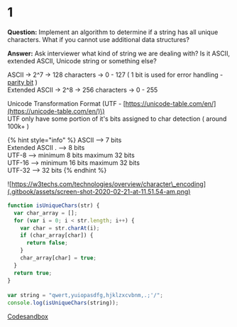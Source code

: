 # 1

**Question:** Implement an algorithm to determine if a string has all unique characters. What if you cannot use additional data structures?

**Answer:** Ask interviewer what kind of string we are dealing with? Is it ASCII, extended ASCII, Unicode string or something else?

ASCII -&gt; 2^7 -&gt; 128 characters -&gt; 0 - 127 \( 1 bit is used for error handling - [parity bit](https://en.wikipedia.org/wiki/Parity_bit) \)  
Extended ASCII -&gt; 2^8 -&gt; 256 characters -&gt; 0 - 255

Unicode Transformation Format \(UTF - [https://unicode-table.com/en/](https://unicode-table.com/en/)\)  
UTF only have some portion of it's bits assigned to char detection \( around 100k+ \)

{% hint style="info" %}
ASCII                     ⟶ 7 bits  
Extended ASCII . ⟶ 8 bits  
UTF-8                    ⟶ minimum 8 bits maximum 32 bits  
UTF-16                  ⟶ minimum 16 bits maximum 32 bits  
UTF-32                  ⟶ 32 bits
{% endhint %}

![https://w3techs.com/technologies/overview/character\_encoding](.gitbook/assets/screen-shot-2020-02-21-at-11.51.54-am.png)

```javascript
function isUniqueChars(str) {
  var char_array = [];
  for (var i = 0; i < str.length; i++) {
    var char = str.charAt(i);
    if (char_array[char]) {
      return false;
    }
    char_array[char] = true;
  }
  return true;
}

var string = "qwert,yuiopasdfg,hjklzxcvbnm,.;'/";
console.log(isUniqueChars(string));

```

[Codesandbox](https://codesandbox.io/s/isuniquestringstr-ykw4g)



